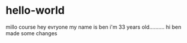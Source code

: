 # hello-world
millo course
hey evryone my name is ben i'm 33 years old..........
hi ben made some changes
